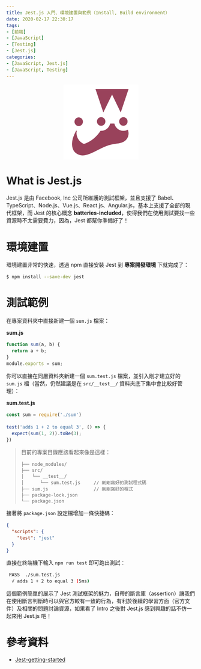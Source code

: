 ```yaml
---
title: Jest.js 入門、環境建置與範例（Install, Build environment）
date: 2020-02-17 22:30:17
tags:
- [前端]
- [JavaScript]
- [Testing]
- [Jest.js]
categories: 
- [JavaScript, Jest.js]
- [JavaScript, Testing]
---
```


<div style="display:flex;justify-content:center;">
  <img style="object-fit:cover;" alt="jest-logo" src='/images/Jest/jest-logo.png' width='200px' height='200px' />
</div>

# What is Jest.js
Jest.js 是由 Facebook, Inc 公司所維護的測試框架，並且支援了 Babel、TypeScript、Node.js、Vue.js、React.js、Angular.js，基本上支援了全部的現代框架，而 Jest 的核心概念 **batteries-included**，使得我們在使用測試要找一些資源時不太需要費力，因為，Jest 都幫你準備好了！

<!--more-->

# 環境建置
環境建置非常的快速，透過 npm 直接安裝 Jest 到 **專案開發環境** 下就完成了：
```bash
$ npm install --save-dev jest
```

# 測試範例
在專案資料夾中直接新建一個 `sum.js` 檔案：

**sum.js**
```javascript
function sum(a, b) {
  return a + b;
}
module.exports = sum;
```

你可以直接在同層資料夾新建一個 `sum.test.js` 檔案，並引入剛才建立好的 `sum.js` 檔（當然，仍然建議是在 `src/__test__/` 資料夾底下集中會比較好管理）：

**sum.test.js**
```javascript
const sum = require('./sum')

test('adds 1 + 2 to equal 3', () => {
  expect(sum(1, 2)).toBe(3);
})
```

> 目前的專案目錄應該看起來像是這樣：
> ```
> ├── node_modules/
> ├── src/
> │   └── __test__/
> │      └── sum.test.js     // 剛剛寫好的測試程式碼
> ├── sum.js                 // 剛剛寫好的程式
> ├── package-lock.json
> └── package.json
> ```

接著將 `package.json` 設定檔增加一條快捷碼：

```json
{
  "scripts": {
    "test": "jest"
  }
}
```

直接在終端機下輸入 `npm run test` 即可跑出測試：

```bash
 PASS  ./sum.test.js
  √ adds 1 + 2 to equal 3 (5ms)
```

這個範例簡單的展示了 Jest 測試框架的魅力，自帶的斷言庫（assertion）讓我們在使用斷言判斷時可以與官方較有一致的行為，有利於後續的學習方面（官方文件）及相關的問題討論資源，如果看了 Intro 之後對 Jest.js 感到興趣的話不仿一起來用 Jest.js 吧！

# 參考資料

- [Jest-getting-started](https://jestjs.io/docs/en/getting-started)